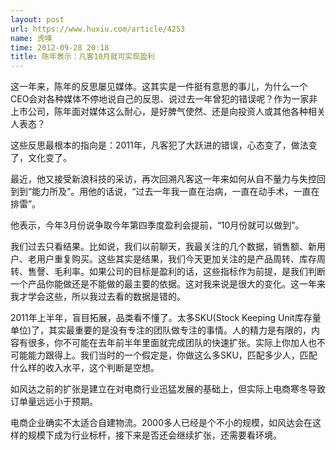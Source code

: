 ```yaml
---
layout: post
url: https://www.huxiu.com/article/4253
name: 虎嗅
time: 2012-09-28 20:18
title: 陈年表示：凡客10月就可实现盈利
---
```

这一年来，陈年的反思屡见媒体。这其实是一件挺有意思的事儿，为什么一个CEO会对各种媒体不停地说自己的反思、说过去一年曾犯的错误呢？作为一家非上市公司，陈年面对媒体这么耐心，是好脾气使然、还是向投资人或其他各种相关人表态？

这些反思最根本的指向是：2011年，凡客犯了大跃进的错误，心态变了，做法变了，文化变了。

最近，他又接受新浪科技的采访，再次回溯凡客这一年来如何从自不量力与失控回到到“能力所及”。用他的话说，“过去一年我一直在治病，一直在动手术，一直在排雷”。

他表示，今年3月份说争取今年第四季度盈利会提前，“10月份就可以做到”。

我们过去只看结果。比如说，我们以前聊天，我最关注的几个数据，销售额、新用户、老用户重复购买。这些其实是结果，我们今天更加关注的是产品周转、库存周转、售謦、毛利率。如果公司的目标是盈利的话，这些指标作为前提，是我们判断一个产品你能做还是不能做的最主要的依据。这对我来说是很大的变化。这一年来我才学会这些，所以我过去看的数据是错的。

2011年上半年，盲目拓展，品类看不懂了。太多SKU(Stock Keeping Unit库存量单位)了，其实最重要的是没有专注的团队做专注的事情。人的精力是有限的，内容有很多，你不可能在去年前半年里面就完成团队的快速扩张。实际上你加人也不可能能力跟得上。我们当时的一个假定是，你做这么多SKU，匹配多少人，匹配什么样的收入水平，这个判断是空想。

如风达之前的扩张是建立在对电商行业迅猛发展的基础上，但实际上电商寒冬导致订单量远远小于预期。

电商企业确实不太适合自建物流。2000多人已经是个不小的规模，如风达会在这样的规模下成为行业标杆，接下来是否还会继续扩张，还需要看环境。

